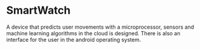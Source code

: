 # SmartWatch
A device that predicts user movements with a microprocessor, sensors and machine learning algorithms in the cloud is designed. There is also an interface for the user in the android operating system.
